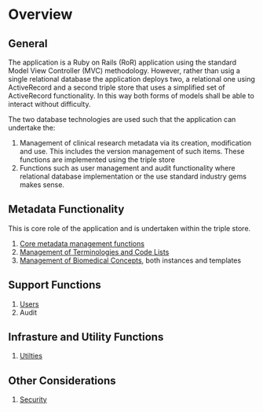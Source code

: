 # Overview

## General

The application is a Ruby on Rails (RoR) application using the standard Model View Controller (MVC) methodology. However, rather than usig a single relational database the application deploys two, a relational one using ActiveRecord and a second triple store that uses a simplified set of ActiveRecord functionality. In this way both forms of models shall be able to interact without difficulty.

The two database technologies are used such that the application can undertake the:
1. Management of clinical research metadata via its creation, modification and use. This includes the version management of such items. These functions are implemented using the triple store
1. Functions such as user management and audit functionality where relational database implementation or  the use standard industry gems makes sense.

## Metadata Functionality

This is core role of the application and is undertaken within the triple store.

1. [Core metadata management functions](core.md)
1. [Management of Terminologies and Code Lists](thesaurus.md)
1. [Management of Biomedical Concepts](thesaurus.md), both instances and templates

## Support Functions

1. [Users](users.md)
1. Audit

## Infrasture and Utility Functions

1. [Utilties](utilities.md)

## Other Considerations

1. [Security](security.md)